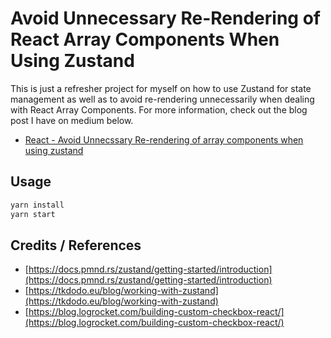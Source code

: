 # Avoid Unnecessary Re-Rendering of React Array Components When Using Zustand

This is just a refresher project for myself on how to use Zustand for state management as well as to avoid re-rendering unnecessarily when dealing with React Array Components. For more information, check out the blog post I have on medium below.

- [React - Avoid Unnecssary Re-rendering of array components when using zustand](https://medium.com/javascript-in-plain-english/react-avoid-unnecessary-re-rendering-of-array-components-when-using-zustand-f00cf1e8b6a2)

## Usage

```bash
yarn install
yarn start
```

## Credits / References

- [https://docs.pmnd.rs/zustand/getting-started/introduction](https://docs.pmnd.rs/zustand/getting-started/introduction)
- [https://tkdodo.eu/blog/working-with-zustand](https://tkdodo.eu/blog/working-with-zustand)
- [https://blog.logrocket.com/building-custom-checkbox-react/](https://blog.logrocket.com/building-custom-checkbox-react/)
